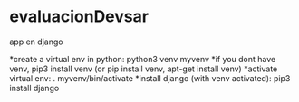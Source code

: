 # evaluacionDevsar
app en django

*create a virtual env in python: python3 venv myvenv
  *if you dont have venv, pip3 install venv (or pip install venv, apt-get install venv)
*activate virtual env: . myvenv/bin/activate
*install django (with venv activated): pip3 install django
